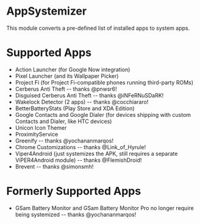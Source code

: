 # AppSystemizer
This module converts a pre-defined list of installed apps to system apps.

# Supported Apps
* Action Launcher (for Google Now integration)
* Pixel Launcher (and its Wallpaper Picker)
* Project Fi (for Project Fi-compatible phones running third-party ROMs)
* Cerberus Anti Theft -- thanks @pnwsr6!
* Disguised Cerberus Anti Theft -- thanks @iNFeRNuSDaRK!
* Wakelock Detector (2 apps) -- thanks @cocchiararo!
* BetterBatteryStats (Play Store and XDA Edition)
* Google Contacts and Google Dialer (for devices shipping with custom Contacts and Dialer, like HTC devices)
* Unicon Icon Themer
* ProximityService
* Greenify -- thanks @yochananmarqos!
* Chrome Customizations -- thanks @Link_of_Hyrule!
* Viper4Android (just systemizes the APK, still requires a separate ViPER4Android module) -- thanks @FlemishDroid!
* Brevent -- thanks @simonsmh!

# Formerly Supported Apps
* GSam Battery Monitor and GSam Battery Monitor Pro no longer require being systemized -- thanks @yochananmarqos!
